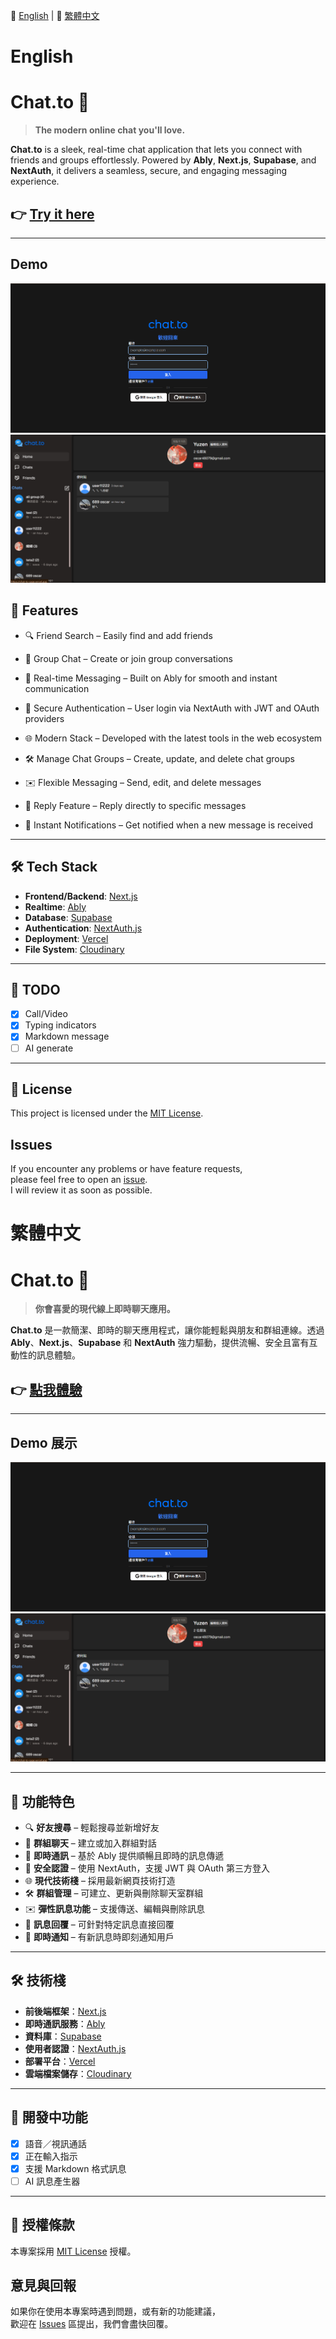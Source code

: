 📘 [English](#English) | 📙 [繁體中文](#繁體中文)

# English

# Chat.to 💬

> **The modern online chat you'll love.**

**Chat.to** is a sleek, real-time chat application that lets you connect with friends and groups effortlessly. Powered by **Ably**, **Next.js**, **Supabase**, and **NextAuth**, it delivers a seamless, secure, and engaging messaging experience.

## 👉 [Try it here](https://chat-to-sage.vercel.app/introduce)

---

## Demo

![image](https://github.com/yuzen9622/chat.to/blob/main/README/image.png)
![image](https://github.com/yuzen9622/chat.to/blob/main/README/image2.png)

## 🚀 Features

- 🔍 Friend Search – Easily find and add friends

- 👥 Group Chat – Create or join group conversations

- 💬 Real-time Messaging – Built on Ably for smooth and instant communication

- 🔐 Secure Authentication – User login via NextAuth with JWT and OAuth providers

- 🌐 Modern Stack – Developed with the latest tools in the web ecosystem

- 🛠️ Manage Chat Groups – Create, update, and delete chat groups

- ✉️ Flexible Messaging – Send, edit, and delete messages

- 🔁 Reply Feature – Reply directly to specific messages

- 🔔 Instant Notifications – Get notified when a new message is received

---

## 🛠️ Tech Stack

- **Frontend/Backend**: [Next.js](https://nextjs.org/)
- **Realtime**: [Ably](https://ably.com/)
- **Database**: [Supabase](https://supabase.com/)
- **Authentication**: [NextAuth.js](https://next-auth.js.org/)
- **Deployment**: [Vercel](https://vercel.com/)
- **File System**: [Cloudinary](https://cloudinary.com/)

---

## 📌 TODO

- [x] Call/Video
- [x] Typing indicators
- [x] Markdown message
- [ ] AI generate

---

## 📄 License

This project is licensed under the [MIT License](LICENSE).

## Issues

If you encounter any problems or have feature requests,  
please feel free to open an [issue](https://github.com/yuzen9622/chat.to/issues).  
I will review it as soon as possible.

# 繁體中文

# Chat.to 💬

> **你會喜愛的現代線上即時聊天應用。**

**Chat.to** 是一款簡潔、即時的聊天應用程式，讓你能輕鬆與朋友和群組連線。透過 **Ably**、**Next.js**、**Supabase** 和 **NextAuth** 強力驅動，提供流暢、安全且富有互動性的訊息體驗。

## 👉 [點我體驗](https://chat-to-sage.vercel.app/introduce)

---

## Demo 展示

![image](https://github.com/yuzen9622/chat.to/blob/main/README/image.png)  
![image](https://github.com/yuzen9622/chat.to/blob/main/README/image2.png)

---

## 🚀 功能特色

- 🔍 **好友搜尋** – 輕鬆搜尋並新增好友
- 👥 **群組聊天** – 建立或加入群組對話
- 💬 **即時通訊** – 基於 Ably 提供順暢且即時的訊息傳遞
- 🔐 **安全認證** – 使用 NextAuth，支援 JWT 與 OAuth 第三方登入
- 🌐 **現代技術棧** – 採用最新網頁技術打造
- 🛠️ **群組管理** – 可建立、更新與刪除聊天室群組
- ✉️ **彈性訊息功能** – 支援傳送、編輯與刪除訊息
- 🔁 **訊息回覆** – 可針對特定訊息直接回覆
- 🔔 **即時通知** – 有新訊息時即刻通知用戶

---

## 🛠️ 技術棧

- **前後端框架**：[Next.js](https://nextjs.org/)
- **即時通訊服務**：[Ably](https://ably.com/)
- **資料庫**：[Supabase](https://supabase.com/)
- **使用者認證**：[NextAuth.js](https://next-auth.js.org/)
- **部署平台**：[Vercel](https://vercel.com/)
- **雲端檔案儲存**：[Cloudinary](https://cloudinary.com/)

---

## 📌 開發中功能

- [x] 語音／視訊通話
- [x] 正在輸入指示
- [x] 支援 Markdown 格式訊息
- [ ] AI 訊息產生器

---

## 📄 授權條款

本專案採用 [MIT License](LICENSE) 授權。

## 意見與回報

如果你在使用本專案時遇到問題，或有新的功能建議，  
歡迎在 [Issues](https://github.com/yuzen9622/chat.to/issues) 區提出，我們會盡快回覆。
